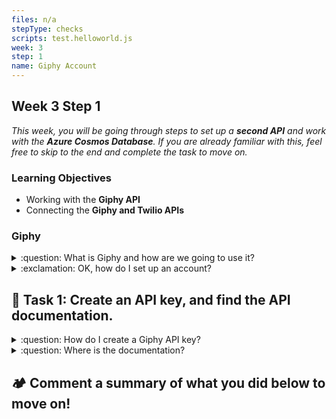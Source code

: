 ```yaml
---
files: n/a
stepType: checks
scripts: test.helloworld.js
week: 3
step: 1
name: Giphy Account
---
```


## Week 3 Step 1

*This week, you will be going through steps to set up a **second API** and work with the **Azure Cosmos Database**. If you are already familiar with this, feel free to skip to the end and complete the task to move on.*

### Learning Objectives
* Working with the **Giphy API**
* Connecting the **Giphy and Twilio APIs**

### Giphy

<details>
<summary>:question: What is Giphy and how are we going to use it?</summary>
</br>

Giphy is a **database** for finding and sharing animated GIFs. We are going to use their API. An Azure HTTP trigger function (the same function that calls the Twilio API) will call the Giphy API using the **emotion data** we recieved. The Giphy API will find a GIF that matches the dominant emotion of the subject in the analyzed picture.

_This GIF will then be sent to the user with the Twillio API._

<br><br/>
</details>

<details>
<summary>:exclamation: OK, how do I set up an account?</summary>
</br>

To set up an account, go to: https://giphy.com/join and enter an **email address, username,** and **password**.

<br><br/>
</details>

## **:pencil: Task 1: Create an API key, and find the API documentation.**

<details>
<summary>:question: How do I create a Giphy API key?</summary>
</br>
To create an **API key**, go to: https://developers.giphy.com/dashboard/ and click Create an App. Select API, **not** SDK! Then, enter the required information. Finally, click Create App, and your key should be given!
</details>

<details>
<summary>:question: Where is the documentation?</summary>
</br>

To find the **documentation**, go to: https://developers.giphy.com/docs/api/endpoint#translate. The link (for gifs) that is listed there is the **endpoint** we will be using in this project.

<br><br/>
</details>

## **:camping: Comment a summary of what you did below to move on!**
